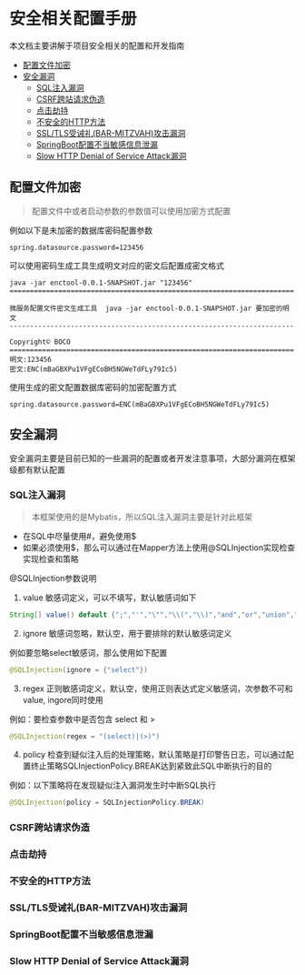 # 安全相关配置手册

本文档主要讲解于项目安全相关的配置和开发指南

- [配置文件加密](#配置文件加密)
- [安全漏洞](#2)
  - [SQL注入漏洞](#2.1)
  - [CSRF跨站请求伪造](#2.2)
  - [点击劫持](#2.2)
  - [不安全的HTTP方法](#2.4)
  - [SSL/TLS受诫礼(BAR-MITZVAH)攻击漏洞](#2.5)
  - [SpringBoot配置不当敏感信息泄漏](#2.6)
  - [Slow HTTP Denial of Service Attack漏洞](#2.7)



## 配置文件加密

> 配置文件中或者启动参数的参数值可以使用加密方式配置

例如以下是未加密的数据库密码配置参数

```properties
spring.datasource.password=123456
```

可以使用密码生成工具生成明文对应的密文后配置成密文格式

```shell
java -jar enctool-0.0.1-SNAPSHOT.jar "123456" 
======================================================================  
微服务配置文件密文生成工具  java -jar enctool-0.0.1-SNAPSHOT.jar 要加密的明文 
----------------------------------------------------------------------         
Copyright© BOCO  
====================================================================== 
明文:123456 
密文:ENC(mBaGBXPu1VFgECoBH5NGWeTdFLy79Ic5)
```

使用生成的密文配置数据库密码的加密配置方式

```properties
spring.datasource.password=ENC(mBaGBXPu1VFgECoBH5NGWeTdFLy79Ic5)
```

## <span id="2"/>安全漏洞

安全漏洞主要是目前已知的一些漏洞的配置或者开发注意事项，大部分漏洞在框架级都有默认配置

### <span id="2.1"/>SQL注入漏洞

> 本框架使用的是Mybatis，所以SQL注入漏洞主要是针对此框架

* 在SQL中尽量使用#，避免使用$
* 如果必须使用$，那么可以通过在Mapper方法上使用@SQLInjection实现检查实现检查和策略

@SQLInjection参数说明

1. value 敏感词定义，可以不填写，默认敏感词如下

```java
String[] value() default {";","'","\"","\\(","\\)","and","or","union","where","limit","select","delete","substr","group","by"};
```

2. ignore 敏感词忽略，默认空，用于要排除的默认敏感词定义

例如要忽略select敏感词，那么使用如下配置

```java
@SQLInjection(ignore = {"select"})
```
3. regex 正则敏感词定义，默认空，使用正则表达式定义敏感词，次参数不可和value, ingore同时使用

例如：要检查参数中是否包含 select 和 >

```java
@SQLInjection(regex = "(select)|(>)")
```


4. policy 检查到疑似注入后的处理策略，默认策略是打印警告日志，可以通过配置终止策略SQLInjectionPolicy.BREAK达到紧致此SQL中断执行的目的

例如：以下策略将在发现疑似注入漏洞发生时中断SQL执行

```java
@SQLInjection(policy = SQLInjectionPolicy.BREAK)
```

### <span id="2.2"/>CSRF跨站请求伪造
### <span id="2.3"/>点击劫持
### <span id="2.4"/>不安全的HTTP方法
### <span id="2.5"/>SSL/TLS受诫礼(BAR-MITZVAH)攻击漏洞
### <span id="2.6"/>SpringBoot配置不当敏感信息泄漏 
### Slow HTTP Denial of Service Attack漏洞